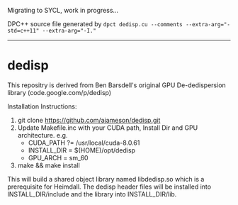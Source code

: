 Migrating to SYCL, work in progress...

DPC++ source file generated by `dpct dedisp.cu --comments --extra-arg="-std=c++11" --extra-arg="-I."`

---

# dedisp
This repositry is derived from Ben Barsdell's original GPU De-dedispersion library (code.google.com/p/dedisp)

Installation Instructions:

  1.  git clone https://github.com/ajameson/dedisp.git
  2.  Update Makefile.inc with your CUDA path, Install Dir and GPU architecture. e.g.
      * CUDA_PATH ?= /usr/local/cuda-8.0.61
      * INSTALL_DIR = $(HOME)/opt/dedisp
      * GPU_ARCH = sm_60
  3.  make && make install
  
  This will build a shared object library named libdedisp.so which is a prerequisite for Heimdall. The dedisp header files will be installed into INSTALL_DIR/include and the library into INSTALL_DIR/lib.
